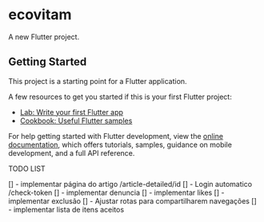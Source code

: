 # ecovitam

A new Flutter project.

## Getting Started

This project is a starting point for a Flutter application.

A few resources to get you started if this is your first Flutter project:

- [Lab: Write your first Flutter app](https://docs.flutter.dev/get-started/codelab)
- [Cookbook: Useful Flutter samples](https://docs.flutter.dev/cookbook)

For help getting started with Flutter development, view the
[online documentation](https://docs.flutter.dev/), which offers tutorials,
samples, guidance on mobile development, and a full API reference.

TODO LIST

[] - implementar página do artigo /article-detailed/id
[] - Login automatico /check-token
[] - implementar denuncia
[] - implementar likes
[] - implementar exclusão
[] - Ajustar rotas para compartilharem navegações
[] - implementar lista de itens aceitos
